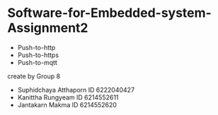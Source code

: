 # Software-for-Embedded-system-Assignment2
   - Push-to-http
   - Push-to-https
   - Push-to-mqtt

create by Group 8
   - Suphidchaya  Atthaporn   ID  6222040427
   - Kanittha     Rungyeam    ID  6214552611
   - Jantakarn    Makma       ID  6214552620
